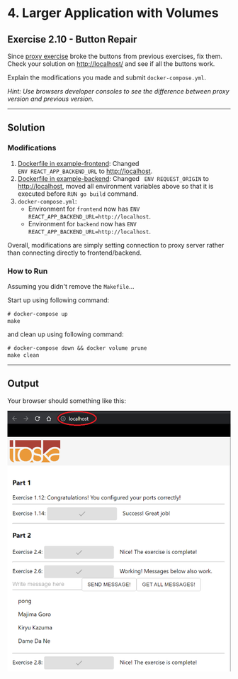 # 4. Larger Application with Volumes

## Exercise 2.10 - Button Repair

Since [proxy exercise](../ex2.8) broke the buttons from previous exercises, fix them. Check your solution on [http://localhost/](http://localhost/) and see if all the buttons work.

Explain the modifications you made and submit `docker-compose.yml`.

*Hint: Use browsers developer consoles to see the difference between proxy version and previous version.*

---

## Solution

### **Modifications**
1. [Dockerfile in example-frontend](Dockerfiles/frontend): Changed  
`ENV REACT_APP_BACKEND_URL` to [http://localhost](http://localhost).
1. [Dockerfile in example-backend](Dockerfiles/backend): Changed `
ENV REQUEST_ORIGIN` to [http://localhost](http://localhost), moved all environment variables above so that it is executed before `RUN go build` command.
1. `docker-compose.yml`:
    - Environment for `frontend` now has `ENV REACT_APP_BACKEND_URL=http://localhost`. 
    - Environment for `backend` now has `ENV REACT_APP_BACKEND_URL=http://localhost`.

Overall, modifications are simply setting connection to proxy server rather than connecting directly to frontend/backend.

### **How to Run**

Assuming you didn't remove the `Makefile`...

Start up using following command:
```docker
# docker-compose up
make
```

and clean up using following command:
```docker
# docker-compose down && docker volume prune
make clean
```

---

## Output

Your browser should something like this:

![2.10 - proxy fixed](../../img/e2.10.PNG)